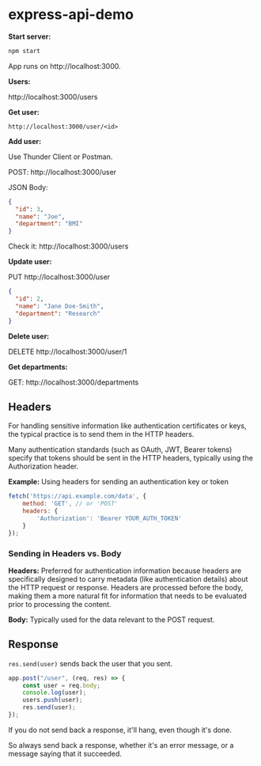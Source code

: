 # express-api-demo

**Start server:**

```sh
npm start
```

App runs on http://localhost:3000.

**Users:**

http://localhost:3000/users

**Get user:**

`http://localhost:3000/user/<id>`

**Add user:**

Use Thunder Client or Postman.

POST: http://localhost:3000/user

JSON Body:

```json
{
  "id": 3,
  "name": "Joe",
  "department": "BMI"
}
```

Check it: http://localhost:3000/users

**Update user:**

PUT http://localhost:3000/user

```json
{
  "id": 2,
  "name": "Jane Doe-Smith",
  "department": "Research"
}
```

**Delete user:**

DELETE http://localhost:3000/user/1

**Get departments:**

GET: http://localhost:3000/departments

## Headers

For handling sensitive information like authentication certificates or keys, the typical practice is to send them in the HTTP headers.

Many authentication standards (such as OAuth, JWT, Bearer tokens) specify that tokens should be sent in the HTTP headers, typically using the Authorization header.

**Example:** Using headers for sending an authentication key or token

```js
fetch('https://api.example.com/data', {
    method: 'GET', // or 'POST'
    headers: {
        'Authorization': 'Bearer YOUR_AUTH_TOKEN'
    }
});
```

### Sending in Headers vs. Body

**Headers:** Preferred for authentication information because headers are specifically designed to carry metadata (like authentication details) about the HTTP request or response. Headers are processed before the body, making them a more natural fit for information that needs to be evaluated prior to processing the content.

**Body:** Typically used for the data relevant to the POST request.

## Response

`res.send(user)` sends back the user that you sent.

```js
app.post("/user", (req, res) => {
    const user = req.body;
    console.log(user);
    users.push(user);
    res.send(user);
});
```

If you do not send back a response, it'll hang, even though it's done.

So always send back a response, whether it's an error message, or a message saying that it succeeded.

<br>
